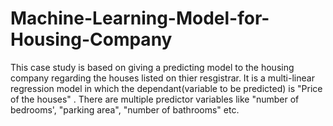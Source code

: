 # Machine-Learning-Model-for-Housing-Company
This case study is based on giving a predicting model to the housing company regarding the houses listed on thier resgistrar.
It is a multi-linear regression model in which the dependant(variable to be predicted) is "Price of the houses" .
There are multiple predictor variables like "number of bedrooms', "parking area", "number of bathrooms" etc.

